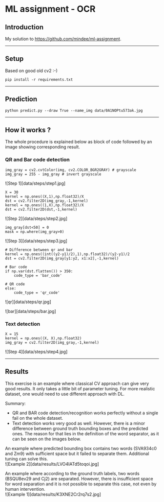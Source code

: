 # ML assignment - OCR

## Introduction

My solution to https://github.com/mindee/ml-assignment.

------
## Setup

Based on good old cv2 :-)
```
pip install -r requirements.txt
```

------
## Prediction

```
python predict.py --draw True --name_img data/0A1NOPtu573ak.jpg
```

------
## How it works ?

The whole procedure is explained below as block of code followed by an image showing corresponding result.

### QR and Bar code detection

```
img_gray = cv2.cvtColor(img, cv2.COLOR_BGR2GRAY) # grayscale
img_gray = 255 - img_gray # invert grayscale
```
![Step 1][data/steps/step1.jpg]

```
X = 30
kernel = np.ones((X,1),np.float32)/X
dst = cv2.filter2D(img_gray,-1,kernel)
kernel = np.ones((1,X),np.float32)/X
dst = cv2.filter2D(dst,-1,kernel)
```
![Step 2][data/steps/step2.jpg]

```
img_gray[dst<50] = 0
mask = np.where(img_gray>0)
```
![Step 3][data/steps/step3.jpg]

```
# Difference between qr and bar
kernel = np.ones((int((y2-y1)/2),1),np.float32)/(y2-y1)/2
dst = cv2.filter2D(img_gray[y1:y2, x1:x2],-1,kernel) 

# Bar code
if np.var(dst.flatten()) > 350:
    code_type = 'bar_code'

# QR code
else:
    code_type = 'qr_code'
```

![qr][data/steps/qr.jpg]

![bar][data/steps/bar.jpg]


### Text detection

```
X = 15
kernel = np.ones((X, X),np.float32)
img_gray = cv2.filter2D(img_gray,-1,kernel)
```

![Step 4][data/steps/step4.jpg]

------
## Results

This exercise is an example where classical CV approach can give very good results. It only takes a little bit of parameter tuning. For more realistic dataset, one would need to use different approach with DL.
 
Summary:
- QR and BAR code detection/recognition works perfectly without a single fail on the whole dataset.  
- Text detection works very good as well. However, there is a minor difference between
ground truth bounding boxes and the predicted ones. The reason for that lies in the definition
of the word separator, as it can be seen on the images below. 

An example where predicted bounding box contains two words (SVA934c0 and Zm9) with sufficient space but it failed to separate them. Additional tuning can solve this.   
![Example 2][data/results/LVO4IATd5toqoi.jpg]

An example where according to the ground truth labels, two words (BSQU8ev29 and Cj2) are separated. However, there is insufficient space for word separation and it is not possible to separate this case, not even by human intervention.  
![Example 1][data/results/K3XNE2Cr2rq7s2.jpg]